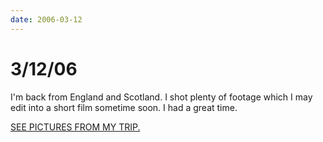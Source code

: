 ```yaml
---
date: 2006-03-12
---
```

# 3/12/06

I'm back from England and Scotland. I shot plenty of footage which I may edit into a short film sometime soon. I had a great time.

[SEE PICTURES FROM MY TRIP.](https://web.archive.org/web/20071011012527/http://cinemassacre.com/gallery/Gallery_additions/Random_Pictures/UK_Trip_2006.html)